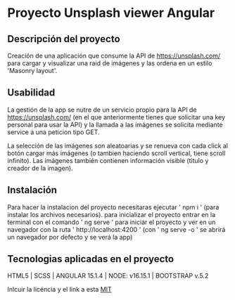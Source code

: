 # Proyecto Unsplash viewer Angular

## Descripción del proyecto 
Creación de una aplicación que consume la API de https://unsplash.com/ para cargar y visualizar una raid de imágenes y las ordena en un estilo 'Masonry layout'.


## Usabilidad
La gestión de la app se nutre de un servicio propio para la API de https://unsplash.com/ (en el que anteriormente tienes que solicitar una key personal para usar la API)
y la llamada a las imágenes se solicita mediante service a una peticion tipo GET.

La selección de las imágenes son aleatoarias y se renueva con cada click al botón cargar más imágenes (o tambien haciendo scroll vertical, tiene scroll infinito). Las imágenes también contienen información visible (titulo y creador de la imagen).


## Instalación
Para hacer la instalacion del proyecto necesitaras ejecutar ' npm i ' (para instalar los archivos necesarios).
para inicializar el proyecto entrar en la terminal con el comando ' ng serve '  para iniciar el proyecto y ver en un navegador con la ruta ' http://localhost:4200 '  (con  ' ng serve -o '  se abrirá un navegador por defecto y se verá la app)


## Tecnologias aplicadas en el proyecto
HTML5 | SCSS | ANGULAR 15.1.4 | NODE: v16.15.1 | BOOTSTRAP v.5.2




Inlcuir la licéncia y el link a esta
[MIT](https://opensource.org/licenses/MIT)
